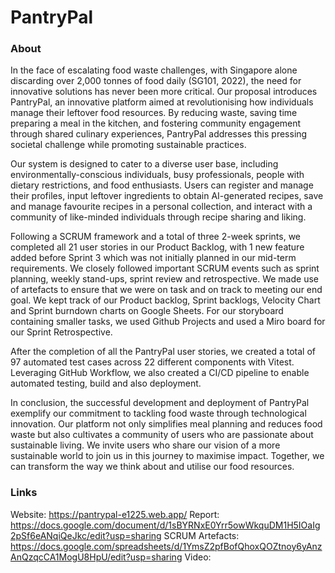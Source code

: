 # PantryPal

### About
In the face of escalating food waste challenges, with Singapore alone discarding over 2,000 tonnes of food daily (SG101, 2022), the need for innovative solutions has never been more critical. Our proposal introduces PantryPal, an innovative platform aimed at revolutionising how individuals manage their leftover food resources. By reducing waste, saving time preparing a meal in the kitchen, and fostering community engagement through shared culinary experiences, PantryPal addresses this pressing societal challenge while promoting sustainable practices.

Our system is designed to cater to a diverse user base, including environmentally-conscious individuals, busy professionals, people with dietary restrictions, and food enthusiasts. Users can register and manage their profiles, input leftover ingredients to obtain AI-generated recipes, save and manage favourite recipes in a personal collection, and interact with a community of like-minded individuals through recipe sharing and liking.

Following a SCRUM framework and a total of three 2-week sprints, we completed all 21 user stories in our Product Backlog, with 1 new feature added before Sprint 3 which was not initially planned in our mid-term requirements. We closely followed important SCRUM events such as sprint planning, weekly stand-ups, sprint review and retrospective. We made use of artefacts to ensure that we were on task and on track to meeting our end goal. We kept track of our Product backlog, Sprint backlogs, Velocity Chart and Sprint burndown charts on Google Sheets. For our storyboard containing smaller tasks, we used Github Projects and used a Miro board for our Sprint Retrospective. 

After the completion of all the PantryPal user stories, we created a total of 97 automated test cases across 22 different components with Vitest. Leveraging GitHub Workflow, we also created a CI/CD pipeline to enable automated testing, build and also deployment. 

In conclusion, the successful development and deployment of PantryPal exemplify our commitment to tackling food waste through technological innovation. Our platform not only simplifies meal planning and reduces food waste but also cultivates a community of users who are passionate about sustainable living. We invite users who share our vision of a more sustainable world to join us in this journey to maximise impact. Together, we can transform the way we think about and utilise our food resources.

### Links
Website: https://pantrypal-e1225.web.app/
Report: https://docs.google.com/document/d/1sBYRNxE0Yrr5owWkquDM1H5IOaIg2pSf6eANqiQeJkc/edit?usp=sharing
SCRUM Artefacts: https://docs.google.com/spreadsheets/d/1YmsZ2pfBofQhoxQOZtnoy6yAnzAnQzqcCA1MogU8HpU/edit?usp=sharing
Video: 
